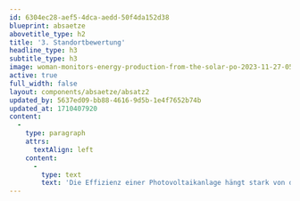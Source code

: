 ```yaml
---
id: 6304ec28-aef5-4dca-aedd-50f4da152d38
blueprint: absaetze
abovetitle_type: h2
title: '3. Standortbewertung'
headline_type: h3
subtitle_type: h3
image: woman-monitors-energy-production-from-the-solar-po-2023-11-27-05-31-34-utc.jpg
active: true
full_width: false
layout: components/absaetze/absatz2
updated_by: 5637ed09-bb88-4616-9d5b-1e4f7652b74b
updated_at: 1710407920
content:
  -
    type: paragraph
    attrs:
      textAlign: left
    content:
      -
        type: text
        text: 'Die Effizienz einer Photovoltaikanlage hängt stark von der Standortwahl ab. Als Team führen wir eine gründliche Standortbewertung durch, um sicherzustellen, dass Ihre Anlage optimal von Sonnenlicht profitiert.'
---
```

